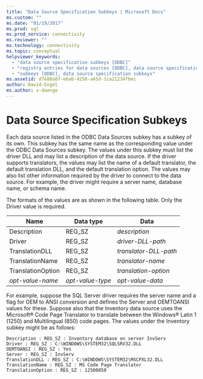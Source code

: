 ```yaml
---
title: "Data Source Specification Subkeys | Microsoft Docs"
ms.custom: ""
ms.date: "01/19/2017"
ms.prod: sql
ms.prod_service: connectivity
ms.reviewer: ""
ms.technology: connectivity
ms.topic: conceptual
helpviewer_keywords: 
  - "data source specification subkeys [ODBC]"
  - "registry entries for data sources [ODBC], data source specification subkeys"
  - "subkeys [ODBC], data source specification subkeys"
ms.assetid: d7e88a07-e6ab-4258-a45d-1ca21234fbec
author: David-Engel
ms.author: v-daenge
---
```

# Data Source Specification Subkeys
Each data source listed in the ODBC Data Sources subkey has a subkey of its own. This subkey has the same name as the corresponding value under the ODBC Data Sources subkey. The values under this subkey must list the driver DLL and may list a description of the data source. If the driver supports translators, the values may list the name of a default translator, the default translation DLL, and the default translation option. The values may also list other information required by the driver to connect to the data source. For example, the driver might require a server name, database name, or schema name.  
  
 The formats of the values are as shown in the following table. Only the Driver value is required.  
  
|Name|Data type|Data|  
|----------|---------------|----------|  
|Description|REG_SZ|*description*|  
|Driver|REG_SZ|*driver-DLL-path*|  
|TranslationDLL|REG_SZ|*translator-DLL-path*|  
|TranslationName|REG_SZ|*translator-name*|  
|TranslationOption|REG_SZ|*translation-option*|  
|*opt-value-name*|*opt-value-type*|*opt-value-data*|  
  
 For example, suppose the SQL Server driver requires the server name and a flag for OEM to ANSI conversion and defines the Server and OEMTOANSI values for these. Suppose also that the Inventory data source uses the Microsoft® Code Page Translator to translate between the Windows® Latin 1 (1250) and Multilingual (850) code pages. The values under the Inventory subkey might be as follows:  
  
```  
Description : REG_SZ : Inventory database on server InvServ  
Driver : REG_SZ : C:\WINDOWS\SYSTEM32\SQLSRV32.DLL  
OEMTOANSI : REG_SZ : Yes  
Server : REG_SZ : InvServ  
TranslationDLL : REG_SZ : C:\WINDOWS\SYSTEM32\MSCPXL32.DLL  
TranslationName : REG_SZ : MS Code Page Translator  
TranslationOption : REG_SZ : 12500850  
```
